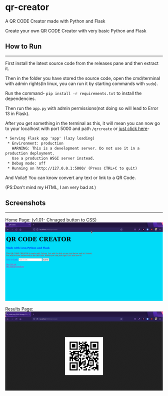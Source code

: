 # qr-creator
A QR CODE Creator made with Python and Flask

Create your own QR CODE Creator with very basic Python and Flask

## How to Run
----
First install the latest source code from the releases pane and then extract it.

Then in the folder you have stored the source code, open the cmd/terminal with admin rights(In linux, you can run it by starting commands with `sudo`).

Run the command- `pip install -r requirements.txt` to install the dependencies.

Then run the `app.py` with admin permissions(not doing so will lead to Error 13 in Flask).

After you get something in the terminal as this, it will mean you can now go to your localhost with port 5000 and path `/qrcreate` or [just click here](http://localhost:5000/qrcreate)-
```
* Serving Flask app 'app' (lazy loading)
 * Environment: production
   WARNING: This is a development server. Do not use it in a production deployment.
   Use a production WSGI server instead.
 * Debug mode: off
 * Running on http://127.0.0.1:5000/ (Press CTRL+C to quit)
```

And Voila!! You can know convert any text or link to a QR Code.

(PS:Don't mind my HTML, I am very bad at.)

## Screenshots
-----
Home Page:
(v1.01- Chnaged button to CSS)
![Home Page](https://github.com/Indominus-Rexian/qr-creator/blob/main/blob/main.png?raw=true)

Results Page:
![Results Page](https://github.com/Indominus-Rexian/qr-creator/blob/main/blob/result.png?raw=true)

